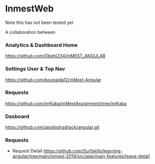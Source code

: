 # InmestWeb

Note this has not been tested yet

A collaboration between

### Analytics & Dashboard Home
https://github.com/Obehi234/InMEST_ANGULAR

### Settings User & Top Nav
https://github.com/boypaida12/inMest-Angular

### Requests
https://github.com/imKaba/inMestAssignment/tree/imKaba


### Dasboard 
https://github.com/apolloshadrack/angular.git

### Requests 
- Request Detail
https://github.com/Surfskills/learning-angular/tree/main/inmest-2014/src/app/main-features/leave-detail